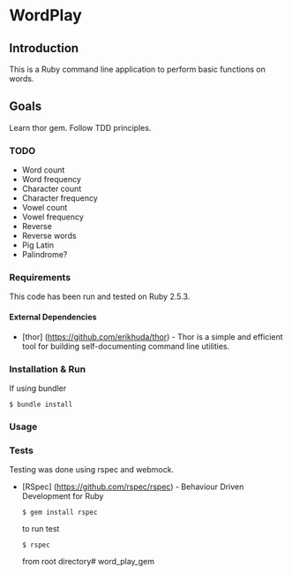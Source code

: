 # WordPlay

## Introduction 

This is a Ruby command line application to perform basic functions on words. 

## Goals

Learn thor gem.
Follow TDD principles.

### TODO

* Word count
* Word frequency
* Character count
* Character frequency
* Vowel count
* Vowel frequency
* Reverse
* Reverse words
* Pig Latin
* Palindrome?

### Requirements 

This code has been run and tested on Ruby 2.5.3.


#### External Dependencies

* [thor] (https://github.com/erikhuda/thor) - Thor is a simple and efficient tool for building self-documenting command line utilities.

### Installation & Run
   If using bundler
   ```
   $ bundle install
   ```

### Usage



### Tests

Testing was done using rspec and webmock. 

* [RSpec] (https://github.com/rspec/rspec) - Behaviour Driven Development for Ruby

  ```
  $ gem install rspec
  ```

  to run test

  ```
  $ rspec
  ```
  from root directory# word_play_gem
